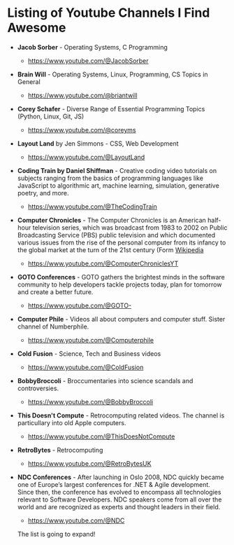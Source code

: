 # Listing of Youtube Channels I Find Awesome

* **Jacob Sorber** - Operating Systems, C Programming
  * https://www.youtube.com/@JacobSorber
* **Brain Will** - Operating Systems, Linux, Programming, CS Topics in General
  * https://www.youtube.com/@briantwill
* **Corey Schafer** - Diverse Range of Essential Programming Topics (Python, Linux, Git, JS)
  * https://www.youtube.com/@coreyms
* **Layout Land** by Jen Simmons - CSS, Web Development
  * https://www.youtube.com/@LayoutLand
* **Coding Train by Daniel Shiffman** - Creative coding video tutorials on subjects ranging from the basics of programming languages like JavaScript to algorithmic art, machine learning, simulation, generative poetry, and more.
  * https://www.youtube.com/@TheCodingTrain
* **Computer Chronicles** - The Computer Chronicles is an American half-hour television series, which was broadcast from 1983 to 2002 on Public Broadcasting Service (PBS) public television and which documented various issues from the rise of the personal computer from its infancy to the global market at the turn of the 21st century (Form [Wikipedia](https://en.wikipedia.org/wiki/Computer_Chronicles)
  * https://www.youtube.com/@ComputerChroniclesYT
* **GOTO Conferences** - GOTO gathers the brightest minds in the software community to help developers tackle projects today, plan for tomorrow and create a better future.
  * https://www.youtube.com/@GOTO-
* **Computer Phile** -  Videos all about computers and computer stuff. Sister channel of Numberphile. 
  * https://www.youtube.com/@Computerphile
* **Cold Fusion** - Science, Tech and Business videos
  * https://www.youtube.com/@ColdFusion
* **BobbyBroccoli** - Broccumentaries into science scandals and controversies.
  * https://www.youtube.com/@BobbyBroccoli
* **This Doesn't Compute** - Retrocomputing related videos. The channel is particullary into old Apple computers.
  * https://www.youtube.com/@ThisDoesNotCompute
* **RetroBytes** - Retrocomputing
  * https://www.youtube.com/@RetroBytesUK
* **NDC Conferences** - After launching in Oslo 2008, NDC quickly became one of Europe’s largest conferences
for .NET & Agile development. Since then, the conference has evolved to encompass all technologies relevant to Software Developers. NDC speakers come from all over the world and are recognized as experts and thought leaders in their field.
  * https://www.youtube.com/@NDC 
  
  The list is going to expand!
